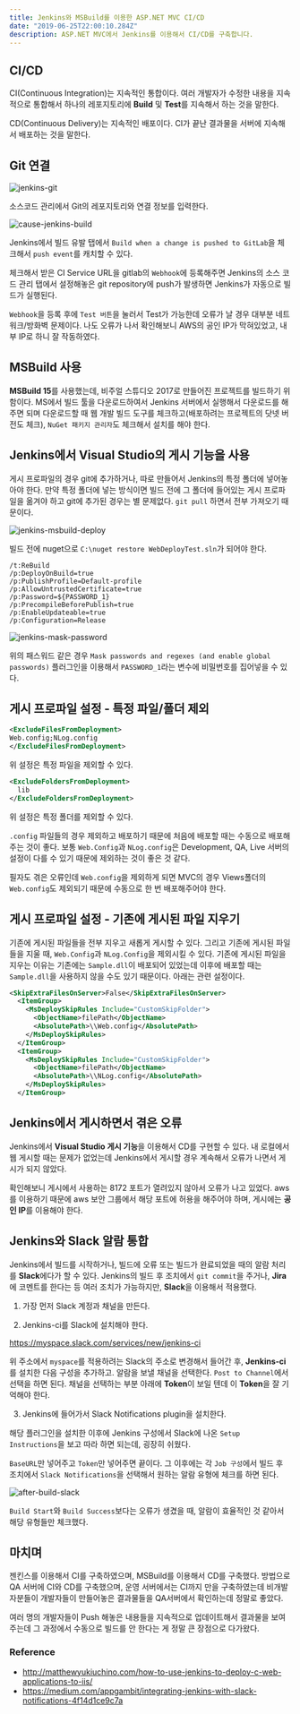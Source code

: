 ```yaml
---
title: Jenkins와 MSBuild를 이용한 ASP.NET MVC CI/CD
date: "2019-06-25T22:00:10.284Z"
description: ASP.NET MVC에서 Jenkins를 이용해서 CI/CD를 구축합니다.
---
```


## CI/CD

CI(Continuous Integration)는 지속적인 통합이다. 여러 개발자가 수정한 내용을 지속적으로 통합해서 하나의 레포지토리에 **Build** 및 **Test**를 지속해서 하는 것을 말한다.

CD(Continuous Delivery)는 지속적인 배포이다. CI가 끝난 결과물을 서버에 지속해서 배포하는 것을 말한다.

## Git 연결

![jenkins-git](./jenkins-git.png)

소스코드 관리에서 Git의 레포지토리와 연결 정보를 입력한다.

![cause-jenkins-build](./cause-jenkins-build.png)

Jenkins에서 빌드 유발 탭에서 `Build when a change is pushed to GitLab`을 체크해서 `push event`를 캐치할 수 있다.

체크해서 받은 CI Service URL을 gitlab의 `Webhook`에 등록해주면 Jenkins의 소스 코드 관리 탭에서 설정해놓은 git repository에 push가 발생하면 Jenkins가 자동으로 빌드가 실행된다.

`Webhook`을 등록 후에 `Test 버튼`을 눌러서 Test가 가능한데 오류가 날 경우 대부분 네트워크/방화벽 문제이다. 나도 오류가 나서 확인해보니 AWS의 공인 IP가 막혀있었고, 내부 IP로 하니 잘 작동하였다.

## MSBuild 사용

**MSBuild 15**를 사용했는데, 비주얼 스튜디오 2017로 만들어진 프로젝트를 빌드하기 위함이다. MS에서 빌드 툴을 다운로드하여서 Jenkins 서버에서 실행해서 다운로드를 해주면 되며 다운로드할 때 웹 개발 빌드 도구를 체크하고(배포하려는 프로젝트의 닷넷 버전도 체크), `NuGet 패키지 관리자`도 체크해서 설치를 해야 한다.

## Jenkins에서 Visual Studio의 게시 기능을 사용

게시 프로파일의 경우 git에 추가하거나, 따로 만들어서 Jenkins의 특정 폴더에 넣어놓아야 한다.
만약 특정 폴더에 넣는 방식이면 빌드 전에 그 폴더에 들어있는 게시 프로파일을 옮겨야 하고 git에 추가된 경우는 별 문제없다.
`git pull` 하면서 전부 가져오기 때문이다.

![jenkins-msbuild-deploy](./jenkins-msbuild-deploy.png)

빌드 전에 nuget으로 `C:\nuget restore WebDeployTest.sln`가 되어야 한다.

```
/t:ReBuild
/p:DeployOnBuild=true
/p:PublishProfile=Default-profile
/p:AllowUntrustedCertificate=true
/p:Password=${PASSWORD_1}
/p:PrecompileBeforePublish=true
/p:EnableUpdateable=true 
/p:Configuration=Release
```

![jenkins-mask-password](./jenkins-mask-password.png)

위의 패스워드 같은 경우 `Mask passwords and regexes (and enable global passwords)` 플러그인을 이용해서 `PASSWORD_1`라는 변수에 비밀번호를 집어넣을 수 있다.

## 게시 프로파일 설정 - 특정 파일/폴더 제외

```xml
<ExcludeFilesFromDeployment>
Web.config;NLog.config
</ExcludeFilesFromDeployment>
```

위 설정은 특정 파일을 제외할 수 있다.

```xml
<ExcludeFoldersFromDeployment>
  lib
</ExcludeFoldersFromDeployment>
```

위 설정은 특정 폴더를 제외할 수 있다.

`.config` 파일들의 경우 제외하고 배포하기 때문에 처음에 배포할 때는 수동으로 배포해주는 것이 좋다. 보통 `Web.Config`과 `NLog.config`은 Development, QA, Live 서버의 설정이 다를 수 있기 때문에 제외하는 것이 좋은 것 같다.

필자도 겪은 오류인데 `Web.config`을 제외하게 되면 MVC의 경우 Views폴더의 `Web.config`도 제외되기 때문에 수동으로 한 번 배포해주어야 한다.

## 게시 프로파일 설정 - 기존에 게시된 파일 지우기

기존에 게시된 파일들을 전부 지우고 새롭게 게시할 수 있다. 그리고 기존에 게시된 파일들을 지울 때, `Web.Config`과 `NLog.Config`을 제외시킬 수 있다.
기존에 게시된 파일을 지우는 이유는 기존에는 `Sample.dll`이 배포되어 있었는데 이후에 배포할 때는 `Sample.dll`을 사용하지 않을 수도 있기 때문이다. 아래는 관련 설정이다.

```xml
<SkipExtraFilesOnServer>False</SkipExtraFilesOnServer>
  <ItemGroup>
    <MsDeploySkipRules Include="CustomSkipFolder">
      <ObjectName>filePath</ObjectName>
      <AbsolutePath>\\Web.config</AbsolutePath>
    </MsDeploySkipRules>
  </ItemGroup>
  <ItemGroup>
    <MsDeploySkipRules Include="CustomSkipFolder">
      <ObjectName>filePath</ObjectName>
      <AbsolutePath>\\NLog.config</AbsolutePath>
    </MsDeploySkipRules>
  </ItemGroup>
```

## Jenkins에서 게시하면서 겪은 오류

Jenkins에서 **Visual Studio 게시 기능**을 이용해서 CD를 구현할 수 있다. 내 로컬에서 웹 게시할 때는 문제가 없었는데 Jenkins에서 게시할 경우 계속해서 오류가 나면서 게시가 되지 않았다.

확인해보니 게시에서 사용하는 8172 포트가 열려있지 않아서 오류가 나고 있었다.
aws를 이용하기 때문에 aws 보안 그룹에서 해당 포트에 허용을 해주어야 하며, 게시에는 **공인 IP**를 이용해야 한다.

## Jenkins와 Slack 알람 통합

Jenkins에서 빌드를 시작하거나, 빌드에 오류 또는 빌드가 완료되었을 때의 알람 처리를 **Slack**에다가 할 수 있다. Jenkins의 빌드 후 조치에서 `git commit`을 주거나, **Jira**에 코멘트를 한다는 등 여러 조치가 가능하지만, **Slack**을 이용해서 적용했다.


1. 가장 먼저 Slack 계정과 채널을 만든다.

2. Jenkins-ci를 Slack에 설치해야 한다.

https://myspace.slack.com/services/new/jenkins-ci

위 주소에서 `myspace`를 적용하려는 Slack의 주소로 변경해서 들어간 후, **Jenkins-ci**를 설치한 다음 구성을 추가하고. 알람을 보낼 채널을 선택한다. `Post to Channel`에서 선택을 하면 된다. 채널을 선택하는 부분 아래에 **Token**이 보일 텐데 이 **Token**을 잘 기억해야 한다.

3. Jenkins에 들어가서 Slack Notifications plugin을 설치한다.

해당 플러그인을 설치한 이후에 Jenkins 구성에서 Slack에 나온 `Setup Instructions`을 보고 따라 하면 되는데, 굉장히 쉬웠다.

`BaseURL`만 넣어주고 `Token`만 넣어주면 끝이다.
그 이후에는 각 `Job 구성`에서 빌드 후 조치에서 `Slack Notifications`을 선택해서 원하는 알람 유형에 체크를 하면 된다.

![after-build-slack](./after-build-slack.png)

`Build Start`와 `Build Success`보다는 오류가 생겼을 때, 알람이 효율적인 것 같아서 해당 유형들만 체크했다.

## 마치며

젠킨스를 이용해서 CI를 구축하였으며, MSBuild를 이용해서 CD를 구축했다. 방법으로 QA 서버에 CI와 CD를 구축했으며, 운영 서버에서는 CI까지 만을 구축하였는데 비개발자분들이 개발자들이 만들어놓은 결과물들을 QA서버에서 확인하는데 정말로 좋았다.

여러 명의 개발자들이 Push 해놓은 내용들을 지속적으로 업데이트해서 결과물을 보여주는데 그 과정에서 수동으로 빌드를 안 한다는 게 정말 큰 장점으로 다가왔다.

### Reference
- http://matthewyukiuchino.com/how-to-use-jenkins-to-deploy-c-web-applications-to-iis/
- https://medium.com/appgambit/integrating-jenkins-with-slack-notifications-4f14d1ce9c7a
